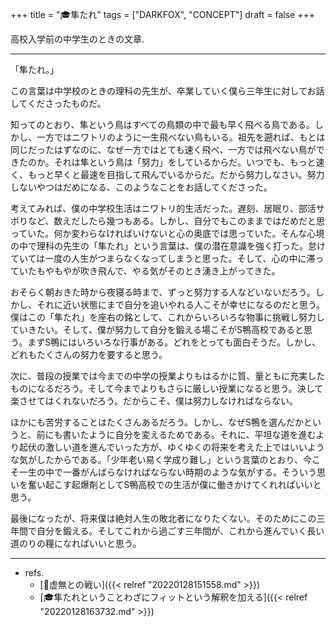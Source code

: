 +++
title = "🎓隼たれ"
tags = ["DARKFOX", "CONCEPT"]
draft = false
+++

高校入学前の中学生のときの文章.

---

「隼たれ。」

この言葉は中学校のときの理科の先生が、卒業していく僕ら三年生に対してお話してくださったものだ。

知ってのとおり、隼という鳥はすべての鳥類の中で最も早く飛べる鳥である。しかし、一方ではニワトリのように一生飛べない鳥もいる。祖先を遡れば、もとは同じだったはずなのに、なぜ一方ではとても速く飛べ、一方では飛べない鳥ができたのか。それは隼という鳥は「努力」をしているからだ。いつでも、もっと速く、もっと早くと最速を目指して飛んでいるからだ。だから努力しなさい。努力しないやつはだめになる、このようなことをお話してくださった。

考えてみれば、僕の中学校生活はニワトリ的生活だった。遅刻、居眠り、部活サボりなど、数えだしたら幾つもある。しかし、自分でもこのままではだめだと思っていた。何か変わらなければいけないと心の奥底では思っていた。そんな心境の中で理科の先生の「隼たれ」という言葉は、僕の潜在意識を強く打った。怠けていては一度の人生がつまらなくなってしまうと思った。そして、心の中に滞っていたもやもやが吹き飛んで、やる気がそのとき湧き上がってきた。

おそらく朝おきた時から夜寝る時まで、ずっと努力する人などいないだろう。しかし、それに近い状態にまで自分を追いやれる人こそが幸せになるのだと思う。僕はこの「隼たれ」を座右の銘として、これからいろいろな物事に挑戦し努力していきたい。そして、僕が努力して自分を鍛える場こそがS鴨高校であると思う。まずS鴨にはいろいろな行事がある。どれをとっても面白そうだ。しかし、どれもたくさんの努力を要すると思う。

次に、普段の授業では今までの中学の授業よりもはるかに質、量ともに充実したものになるだろう。そして今までよりもさらに厳しい授業になると思う。決して楽させてはくれないだろう。だからこそ、僕は努力しなければならない。

ほかにも苦労することはたくさんあるだろう。しかし、なぜS鴨を選んだかというと、前にも書いたように自分を変えるためである。それに、平坦な道を進むより起伏の激しい道を進んでいった方が、ゆくゆくの将来を考えた上ではいいような気がしたからである。「少年老い易く学成り難し」という言葉のとおり、今こそ一生の中で一番がんばらなければならない時期のような気がする。そういう思いを奮い起こす起爆剤としてS鴨高校での生活が僕に働きかけてくれればいいと思う。

最後になったが、将来僕は絶対人生の敗北者になりたくない。そのためにこの三年間で自分を鍛える。そしてこれから過ごす三年間が、これから進んでいく長い道のりの糧になればいいと思う。

---

-   refs.
    -   [🦊虚無との戦い]({{< relref "20220128151558.md" >}})
    -   [🎓隼たれということわざにフィットという解釈を加える]({{< relref "20220128163732.md" >}})
